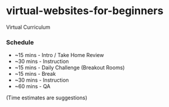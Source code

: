 # virtual-websites-for-beginners
Virtual Curriculum

### Schedule
- ~15 mins - Intro / Take Home Review
- ~30 mins - Instruction
- ~15 mins - Daily Challenge (Breakout Rooms)
- ~15 mins - Break
- ~30 mins - Instruction
- ~60 mins - QA

(Time estimates are suggestions)
